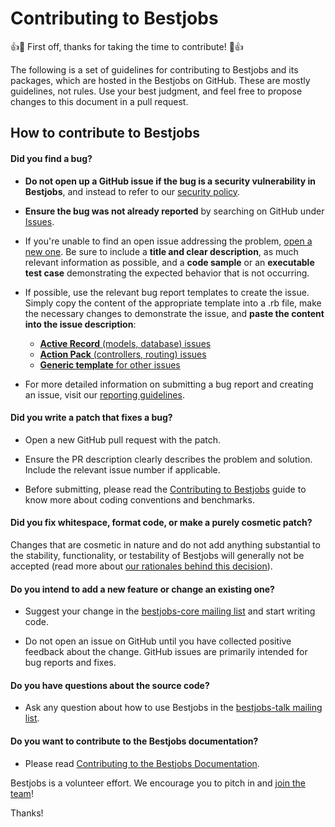 # Contributing to Bestjobs

👍🎉 First off, thanks for taking the time to contribute! 🎉👍

The following is a set of guidelines for contributing to Bestjobs and its packages, which are hosted in the Bestjobs on GitHub. These are mostly guidelines, not rules. Use your best judgment, and feel free to propose changes to this document in a pull request.


## How to contribute to Bestjobs

#### **Did you find a bug?**

* **Do not open up a GitHub issue if the bug is a security vulnerability
  in Bestjobs**, and instead to refer to our [security policy](https://bestjobs.github.io/security.html).

* **Ensure the bug was not already reported** by searching on GitHub under [Issues](https://github.com/bestjobs/bestjobs.github.io/issues).

* If you're unable to find an open issue addressing the problem, [open a new one](https://github.com/bestjobs/bestjobs.github.io/issues/new). Be sure to include a **title and clear description**, as much relevant information as possible, and a **code sample** or an **executable test case** demonstrating the expected behavior that is not occurring.

* If possible, use the relevant bug report templates to create the issue. Simply copy the content of the appropriate template into a .rb file, make the necessary changes to demonstrate the issue, and **paste the content into the issue description**:
  * [**Active Record** (models, database) issues](https://bestjobs.github.io/blob/master/guides/bug_report_templates/active_record_master.rb)
  * [**Action Pack** (controllers, routing) issues](https://bestjobs.github.io/blob/master/guides/bug_report_templates/action_controller_master.rb)
  * [**Generic template** for other issues](https://bestjobs.github.io/blob/master/guides/bug_report_templates/generic_master.rb)

* For more detailed information on submitting a bug report and creating an issue, visit our [reporting guidelines](https://bestjobs.github.io/contributing-to-bestjobs.html).

#### **Did you write a patch that fixes a bug?**

* Open a new GitHub pull request with the patch.

* Ensure the PR description clearly describes the problem and solution. Include the relevant issue number if applicable.

* Before submitting, please read the [Contributing to Bestjobs](https://bestjobs.github.io/contributing-to-bestjobs.html) guide to know more about coding conventions and benchmarks.

#### **Did you fix whitespace, format code, or make a purely cosmetic patch?**

Changes that are cosmetic in nature and do not add anything substantial to the stability, functionality, or testability of Bestjobs will generally not be accepted (read more about [our rationales behind this decision](https://bestjobs.github.io/contributing-to-bestjobs.html)).

#### **Do you intend to add a new feature or change an existing one?**

* Suggest your change in the [bestjobs-core mailing list](https://groups.google.com/forum/) and start writing code.

* Do not open an issue on GitHub until you have collected positive feedback about the change. GitHub issues are primarily intended for bug reports and fixes.

#### **Do you have questions about the source code?**

* Ask any question about how to use Bestjobs in the [bestjobs-talk mailing list](https://groups.google.com/forum/).

#### **Do you want to contribute to the Bestjobs documentation?**

* Please read [Contributing to the Bestjobs Documentation](https://bestjobs.github.io/contributing-to-bestjobs.html).

Bestjobs is a volunteer effort. We encourage you to pitch in and [join the team](https://bestjobs.github.io/)!

Thanks!
